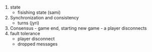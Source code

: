 1) state
	- fisishing state (sami)
3) Synchronization and consistency 
	- turns (jyri)
2) Consensus
		- game end, starting new game
		- a player disconnects
3) fault tolerance
    - player disconnect
    - dropped messages
